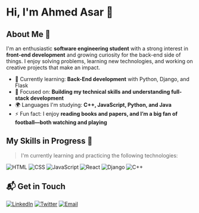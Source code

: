 # Hi, I'm Ahmed Asar 👋

## About Me 🚀

I'm an enthusiastic **software engineering student** with a strong interest in **front-end development** and growing curiosity for the back-end side of things. I enjoy solving problems, learning new technologies, and working on creative projects that make an impact.

- 🌱 Currently learning: **Back-End development** with Python, Django, and Flask
- 🔭 Focused on: **Building my technical skills and understanding full-stack development**
- 🌍 Languages I'm studying: **C++, JavaScript, Python, and Java**
- ⚡ Fun fact: I enjoy **reading books and papers, and I’m a big fan of football—both watching and playing**

## My Skills in Progress 🧠

> I'm currently learning and practicing the following technologies:

![HTML](https://img.shields.io/badge/-HTML-E34F26?style=flat-square&logo=html5&logoColor=white)
![CSS](https://img.shields.io/badge/-CSS-1572B6?style=flat-square&logo=css3&logoColor=white)
![JavaScript](https://img.shields.io/badge/-JavaScript-F7DF1E?style=flat-square&logo=javascript&logoColor=black)
![React](https://img.shields.io/badge/-React-61DAFB?style=flat-square&logo=react&logoColor=black)
![Django](https://img.shields.io/badge/Django-092E20?style=flat-square&logo=django&logoColor=white)
![C++](https://img.shields.io/badge/C++-00599C?style=flat-square&logo=c%2B%2B&logoColor=white)

## 📬 Get in Touch

[![LinkedIn](https://img.shields.io/badge/LinkedIn-0A66C2?style=flat-square&logo=linkedin&logoColor=white)](https://www.linkedin.com/in/ahmed-asar-466aa5283/)
[![Twitter](https://img.shields.io/badge/Twitter-1DA1F2?style=flat-square&logo=twitter&logoColor=white)](https://twitter.com/ahmedasartech)
[![Email](https://img.shields.io/badge/Email-ahmedasar22@outlook.com-D14836?style=flat-square&logo=gmail&logoColor=white)](mailto:ahmedasartech@outlook.com)
